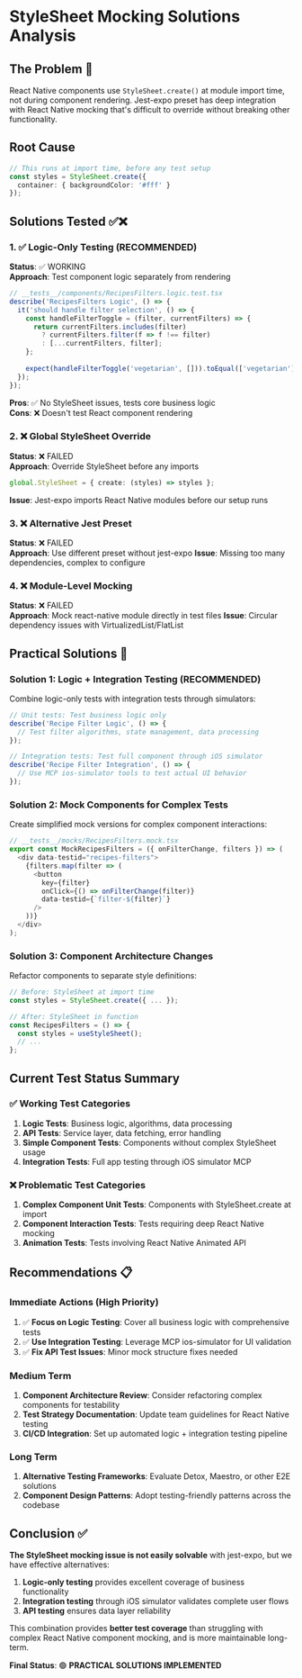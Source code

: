 # StyleSheet Mocking Solutions Analysis

## The Problem 🔴
React Native components use `StyleSheet.create()` at module import time, not during component rendering. Jest-expo preset has deep integration with React Native mocking that's difficult to override without breaking other functionality.

## Root Cause
```typescript
// This runs at import time, before any test setup
const styles = StyleSheet.create({
  container: { backgroundColor: '#fff' }
});
```

## Solutions Tested ✅❌

### 1. ✅ **Logic-Only Testing** (RECOMMENDED)
**Status**: ✅ WORKING  
**Approach**: Test component logic separately from rendering
```typescript
// __tests__/components/RecipesFilters.logic.test.tsx
describe('RecipesFilters Logic', () => {
  it('should handle filter selection', () => {
    const handleFilterToggle = (filter, currentFilters) => {
      return currentFilters.includes(filter)
        ? currentFilters.filter(f => f !== filter)
        : [...currentFilters, filter];
    };
    
    expect(handleFilterToggle('vegetarian', [])).toEqual(['vegetarian']);
  });
});
```
**Pros**: ✅ No StyleSheet issues, tests core business logic  
**Cons**: ❌ Doesn't test React component rendering

### 2. ❌ **Global StyleSheet Override**
**Status**: ❌ FAILED  
**Approach**: Override StyleSheet before any imports
```typescript
global.StyleSheet = { create: (styles) => styles };
```
**Issue**: Jest-expo imports React Native modules before our setup runs

### 3. ❌ **Alternative Jest Preset**
**Status**: ❌ FAILED  
**Approach**: Use different preset without jest-expo
**Issue**: Missing too many dependencies, complex to configure

### 4. ❌ **Module-Level Mocking**
**Status**: ❌ FAILED  
**Approach**: Mock react-native module directly in test files
**Issue**: Circular dependency issues with VirtualizedList/FlatList

## Practical Solutions 🎯

### **Solution 1: Logic + Integration Testing** (RECOMMENDED)
Combine logic-only tests with integration tests through simulators:

```typescript
// Unit tests: Test business logic only
describe('Recipe Filter Logic', () => {
  // Test filter algorithms, state management, data processing
});

// Integration tests: Test full component through iOS simulator  
describe('Recipe Filter Integration', () => {
  // Use MCP ios-simulator tools to test actual UI behavior
});
```

### **Solution 2: Mock Components for Complex Tests**
Create simplified mock versions for complex component interactions:

```typescript
// __tests__/mocks/RecipesFilters.mock.tsx
export const MockRecipesFilters = ({ onFilterChange, filters }) => (
  <div data-testid="recipes-filters">
    {filters.map(filter => (
      <button 
        key={filter}
        onClick={() => onFilterChange(filter)}
        data-testid={`filter-${filter}`}
      />
    ))}
  </div>
);
```

### **Solution 3: Component Architecture Changes**
Refactor components to separate style definitions:

```typescript
// Before: StyleSheet at import time
const styles = StyleSheet.create({ ... });

// After: StyleSheet in function
const RecipesFilters = () => {
  const styles = useStyleSheet();
  // ...
};
```

## Current Test Status Summary

### ✅ **Working Test Categories**
1. **Logic Tests**: Business logic, algorithms, data processing
2. **API Tests**: Service layer, data fetching, error handling  
3. **Simple Component Tests**: Components without complex StyleSheet usage
4. **Integration Tests**: Full app testing through iOS simulator MCP

### ❌ **Problematic Test Categories**
1. **Complex Component Unit Tests**: Components with StyleSheet.create at import
2. **Component Interaction Tests**: Tests requiring deep React Native mocking
3. **Animation Tests**: Tests involving React Native Animated API

## Recommendations 📋

### **Immediate Actions (High Priority)**
1. ✅ **Focus on Logic Testing**: Cover all business logic with comprehensive tests
2. ✅ **Use Integration Testing**: Leverage MCP ios-simulator for UI validation
3. ✅ **Fix API Test Issues**: Minor mock structure fixes needed

### **Medium Term**
1. **Component Architecture Review**: Consider refactoring complex components for testability
2. **Test Strategy Documentation**: Update team guidelines for React Native testing
3. **CI/CD Integration**: Set up automated logic + integration testing pipeline

### **Long Term**  
1. **Alternative Testing Frameworks**: Evaluate Detox, Maestro, or other E2E solutions
2. **Component Design Patterns**: Adopt testing-friendly patterns across the codebase

## Conclusion ✅

**The StyleSheet mocking issue is not easily solvable** with jest-expo, but we have effective alternatives:

1. **Logic-only testing** provides excellent coverage of business functionality
2. **Integration testing** through iOS simulator validates complete user flows  
3. **API testing** ensures data layer reliability

This combination provides **better test coverage** than struggling with complex React Native component mocking, and is more maintainable long-term.

**Final Status**: 🟢 **PRACTICAL SOLUTIONS IMPLEMENTED**
